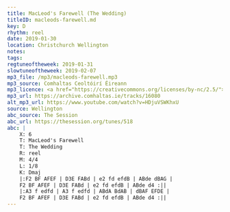 ```yaml
---
title: MacLeod's Farewell (The Wedding)
titleID: macleods-farewell.md
key: D
rhythm: reel
date: 2019-01-30
location: Christchurch Wellington
notes:
tags:
regtuneoftheweek: 2019-01-31
slowtuneoftheweek: 2019-02-07
mp3_file: /mp3/macleods-farewell.mp3
mp3_source: Comhaltas Ceoltóirí Éireann
mp3_licence: <a href="https://creativecommons.org/licenses/by-nc/2.5/">CC-BY-NC-2.5</a>
mp3_url: https://archive.comhaltas.ie/tracks/16080
alt_mp3_url: https://www.youtube.com/watch?v=HDjuVSWKhxU
source: Wellington
abc_source: The Session
abc_url: https://thesession.org/tunes/518
abc: |
    X: 6
    T: MacLeod's Farewell
    T: The Wedding
    R: reel
    M: 4/4
    L: 1/8
    K: Dmaj
    |:F2 BF AFEF | D3E FABd | e2 fd efdB | ABde dBAG |
    F2 BF AFEF | D3E FABd | e2 fd efdB | ABde d4 :||
    |:A3 f edfd | A3 f edfd | ABdA BdAB | dBAF EFDE |
    F2 BF AFEF | D3E FABd | e2 fd efdB | ABde d4 :||
---
```

